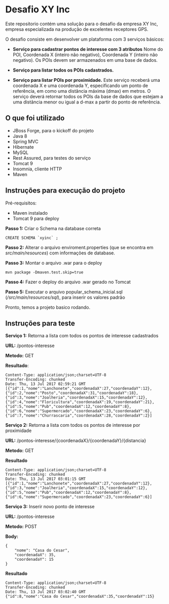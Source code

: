 Desafio XY Inc
=======

Este repositorio contém uma solução para o desafio da empresa XY Inc, empresa especializada na produção de excelentes receptores GPS.

O desafio consiste em desenvolver um plataforma com 3 serviços básicos:

 - **Serviço para cadastrar pontos de interesse com 3 atributos**
Nome do POI, Coordenada X (inteiro não negativo), Coordenada Y (inteiro não negativo). Os POIs devem ser armazenados em uma base de dados.

 - **Serviço para listar todos os POIs cadastrados.**
 
 - **Serviço para listar POIs por proximidade.**
 Este serviço receberá uma coordenada X e uma coordenada Y, especificando um ponto de referência, em como uma distância máxima (dmax) em metros. O serviço deverá retornar todos os POIs da base de dados que estejam a uma distância menor ou igual a d-max a partir do ponto de referência.

## O que foi utilizado ##

 - JBoss Forge, para o kickoff do projeto
 - Java 8
 - Spring MVC
 - Hibernate
 - MySQL
 - Rest Assured, para testes do serviço
 - Tomcat 9
 - Insomnia, cliente HTTP
 - Maven

## Instruções para execução do projeto ##


Pré-requisitos:
 - Maven instalado
 - Tomcat 9 para deploy


 **Passo 1:** Criar o Schema na database correta
 
    CREATE SCHEMA `xyinc` ;


**Passo 2:** Alterar o arquivo enviroment.properties (que se encontra em *src/main/resources*) com informações de database.

**Passo 3:** Montar o arquivo .war para o deploy

    mvn package -Dmaven.test.skip=true

**Passo 4:** Fazer o deploy do arquivo .war gerado no Tomcat

**Passo 5:** Executar o arquivo popular_schema_inicial.sql (*/src/main/resources/sql*), para inserir os valores padrão

Pronto, temos a projeto basico rodando.


## Instruções para teste ##

**Serviço 1:**  Retorna a lista com todos os pontos de interesse cadastrados

**URL:** /pontos-interesse

**Metodo:** GET

**Resultado**:

    Content-Type: application/json;charset=UTF-8
    Transfer-Encoding: chunked
    Date: Thu, 13 Jul 2017 02:59:21 GMT
    [{"id":1,"nome":"Lanchonete","coordenadaX":27,"coordenadaY":12},{"id":2,"nome":"Posto","coordenadaX":31,"coordenadaY":18},{"id":3,"nome":"Joalheria","coordenadaX":15,"coordenadaY":12},{"id":4,"nome":"Floricultura","coordenadaX":19,"coordenadaY":21},{"id":5,"nome":"Pub","coordenadaX":12,"coordenadaY":8},{"id":6,"nome":"Supermercado","coordenadaX":23,"coordenadaY":6},{"id":7,"nome":"Churrascaria","coordenadaX":28,"coordenadaY":2}]

**Serviço 2:** Retorna a lista com todos os pontos de interesse por proximidade

**URL:** /pontos-interesse/{coordenadaX}/{coordenadaY}/{distancia}

**Metodo:** GET

**Resultado**

    Content-Type: application/json;charset=UTF-8
    Transfer-Encoding: chunked
    Date: Thu, 13 Jul 2017 03:01:15 GMT
    [{"id":1,"nome":"Lanchonete","coordenadaX":27,"coordenadaY":12},{"id":3,"nome":"Joalheria","coordenadaX":15,"coordenadaY":12},{"id":5,"nome":"Pub","coordenadaX":12,"coordenadaY":8},{"id":6,"nome":"Supermercado","coordenadaX":23,"coordenadaY":6}]

**Serviço 3:** Inserir novo ponto de interesse

**URL:** /pontos-interesse

**Metodo:** POST

**Body:**

    {
		"nome": "Casa do Cesar",
		"coordenadaX": 35,
		"coordenadaY": 15
	}
	
**Resultado**

    Content-Type: application/json;charset=UTF-8
    Transfer-Encoding: chunked
    Date: Thu, 13 Jul 2017 03:02:40 GMT
    {"id":8,"nome":"Casa do Cesar","coordenadaX":35,"coordenadaY":15}


